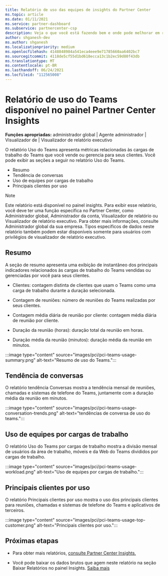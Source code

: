 ```yaml
---
title: Relatório de uso das equipes de insights do Partner Center
ms.topic: article
ms.date: 01/11/2021
ms.service: partner-dashboard
ms.subservice: partnercenter-csp
description: Veja o que você está fazendo bem e onde pode melhorar em relação ao uso de assinaturas do Teams que você vende ou gerencia para seus clientes.
author: shganesh-dev
ms.author: shganesh
ms.localizationpriority: medium
ms.openlocfilehash: 4148848984a541eca4eee9e71785660aa6402bc7
ms.sourcegitcommit: 4118de5cf55d1bd618ecca13c1b2ec59d80f43db
ms.translationtype: MT
ms.contentlocale: pt-BR
ms.lasthandoff: 06/24/2021
ms.locfileid: "112565008"
---
```

# <a name="teams-usage-report-available-from-the-partner-center-insights-dashboard"></a>Relatório de uso do Teams disponível no painel Partner Center Insights

**Funções apropriadas:** administrador global | Agente administrador | Visualizador de | Visualizador de relatório executivo

O relatório Uso do Teams apresenta métricas relacionadas às cargas de trabalho do Teams que você vende ou gerencia para seus clientes. Você pode exibir as seções a seguir no relatório Uso do Teams.

- Resumo
- Tendência de conversas
- Uso de equipes por cargas de trabalho
- Principais clientes por uso

 > [!NOTE]
 > Este relatório está disponível no painel insights. Para exibir esse relatório, você deve ter uma função específica no Partner Center, como Administrador global, Administrador da conta, Visualizador de relatório ou Visualizador de relatório executivo. Para obter mais informações, consulte Administrador global da sua empresa. Tipos específicos de dados neste relatório também podem estar disponíveis somente para usuários com privilégios de visualizador de relatório executivo.

## <a name="summary"></a>Resumo

A seção de resumo apresenta uma exibição de instantâneo dos principais indicadores relacionados às cargas de trabalho do Teams vendidas ou gerenciadas por você para seus clientes.  

- Clientes: contagem distinta de clientes que usam o Teams como uma carga de trabalho durante a duração selecionada.

- Contagem de reuniões: número de reuniões do Teams realizadas por seus clientes.

- Contagem média diária de reunião por cliente: contagem média diária de reunião por cliente. 

- Duração da reunião (horas): duração total da reunião em horas. 

- Duração média da reunião (minutos): duração média da reunião em minutos. 

:::image type="content" source="images/pci/pci-teams-usage-summary.png" alt-text="Resumo de uso do Teams.":::

## <a name="conversations-trend"></a>Tendência de conversas

O relatório tendência Conversas mostra a tendência mensal de reuniões, chamadas e sistemas de telefone do Teams, juntamente com a duração média da reunião em minutos.

:::image type="content" source="images/pci/pci-teams-usage-conversation-trends.png" alt-text="tendências de conversa de uso do teams.":::

## <a name="teams-usage-by-workloads"></a>Uso de equipes por cargas de trabalho

O relatório Uso do Teams por cargas de trabalho mostra a divisão mensal de usuários da área de trabalho, móveis e da Web do Teams divididos por cargas de trabalho.

:::image type="content" source="images/pci/pci-teams-usage-workload.png" alt-text="Uso de equipes por cargas de trabalho.":::

## <a name="top-customers-by-usage"></a>Principais clientes por uso

O relatório Principais clientes por uso mostra o uso dos principais clientes para reuniões, chamadas e sistemas de telefone do Teams e aplicativos de terceiros.

:::image type="content" source="images/pci/pci-teams-usage-top-customer.png" alt-text="Principais clientes por uso.":::

## <a name="next-steps"></a>Próximas etapas

- Para obter mais relatórios, [consulte Partner Center Insights.](partner-center-insights.md)

- Você pode baixar os dados brutos que agem neste relatório na seção Baixar Relatórios no painel Insights. [Saiba mais](pci-download-reports.md) 
